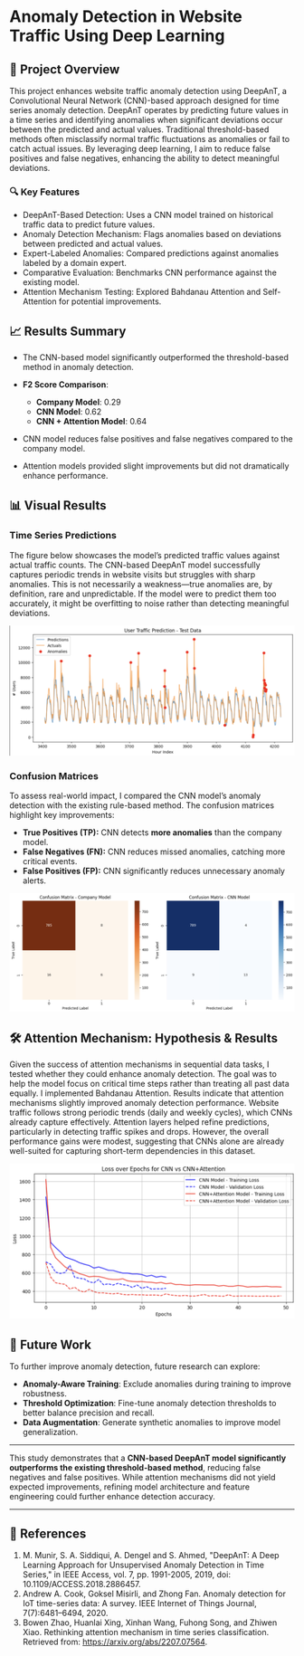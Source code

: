 # Anomaly Detection in Website Traffic Using Deep Learning

## 📌 Project Overview
This project enhances website traffic anomaly detection using DeepAnT, a Convolutional Neural Network (CNN)-based approach designed for time series anomaly detection. DeepAnT operates by predicting future values in a time series and identifying anomalies when significant deviations occur between the predicted and actual values. Traditional threshold-based methods often misclassify normal traffic fluctuations as anomalies or fail to catch actual issues. By leveraging deep learning, I aim to reduce false positives and false negatives, enhancing the ability to detect meaningful deviations.

### 🔍 Key Features
- DeepAnT-Based Detection: Uses a CNN model trained on historical traffic data to predict future values.
- Anomaly Detection Mechanism: Flags anomalies based on deviations between predicted and actual values.
- Expert-Labeled Anomalies: Compared predictions against anomalies labeled by a domain expert.
- Comparative Evaluation: Benchmarks CNN performance against the existing model.
- Attention Mechanism Testing: Explored Bahdanau Attention and Self-Attention for potential improvements.

## 📈 Results Summary
- The CNN-based model significantly outperformed the threshold-based method in anomaly detection.
- **F2 Score Comparison**:
  - **Company Model**: 0.29
  - **CNN Model**: 0.62
  - **CNN + Attention Model**: 0.64

- CNN model reduces false positives and false negatives compared to the company model.
- Attention models provided slight improvements but did not dramatically enhance performance.

## 📊 Visual Results

### Time Series Predictions
The figure below showcases the model’s predicted traffic values against actual traffic counts. The CNN-based DeepAnT model successfully captures periodic trends in website visits but struggles with sharp anomalies. This is not necessarily a weakness—true anomalies are, by definition, rare and unpredictable. If the model were to predict them too accurately, it might be overfitting to noise rather than detecting meaningful deviations.


![tesx](https://github.com/ChibTheMan23/CNN-Anomaly-Detection/blob/94b267cd4eac5a9cdf2c84f184fadb94b01ba14a/figures/Deep-AnT%20Predictions.png)

### Confusion Matrices
To assess real-world impact, I compared the CNN model’s anomaly detection with the existing rule-based method. The confusion matrices highlight key improvements:

- **True Positives (TP):** CNN detects **more anomalies** than the company model.
- **False Negatives (FN):** CNN reduces missed anomalies, catching more critical events.
- **False Positives (FP):** CNN significantly reduces unnecessary anomaly alerts.

![tesx](https://github.com/ChibTheMan23/CNN-Anomaly-Detection/blob/f424d99ba85128c98c38cd8cfc9758e1653afb8e/figures/Confusion%20Figure.png)


## 🛠️ Attention Mechanism: Hypothesis & Results

Given the success of attention mechanisms in sequential data tasks, I tested whether they could enhance anomaly detection. The goal was to help the model focus on critical time steps rather than treating all past data equally. I implemented Bahdanau Attention.
Results indicate that attention mechanisms slightly improved anomaly detection performance. Website traffic follows strong periodic trends (daily and weekly cycles), which CNNs already capture effectively. Attention layers helped refine predictions, particularly in detecting traffic spikes and drops. However, the overall performance gains were modest, suggesting that CNNs alone are already well-suited for capturing short-term dependencies in this dataset.

![Loss](https://github.com/ChibTheMan23/CNN-Anomaly-Detection/blob/9cbf3c53163a63f2f470b4a924887c8b92871f43/figures/Loss%20Plot.png)

## 🚀 Future Work
To further improve anomaly detection, future research can explore:

- **Anomaly-Aware Training**: Exclude anomalies during training to improve robustness.
- **Threshold Optimization**: Fine-tune anomaly detection thresholds to better balance precision and recall.
- **Data Augmentation**: Generate synthetic anomalies to improve model generalization.

---

This study demonstrates that a **CNN-based DeepAnT model significantly outperforms the existing threshold-based method**, reducing false negatives and false positives. While attention mechanisms did not yield expected improvements, refining model architecture and feature engineering could further enhance detection accuracy.

---

## 🔗 References
1. M. Munir, S. A. Siddiqui, A. Dengel and S. Ahmed, "DeepAnT: A Deep Learning Approach for Unsupervised Anomaly Detection in Time Series," in IEEE Access, vol. 7, pp. 1991-2005, 2019, doi: 10.1109/ACCESS.2018.2886457.
2. Andrew A. Cook, Goksel Misirli, and Zhong Fan. Anomaly detection for IoT time-series data: A survey. IEEE Internet of Things Journal, 7(7):6481–6494, 2020.
3. Bowen Zhao, Huanlai Xing, Xinhan Wang, Fuhong Song, and Zhiwen Xiao. Rethinking attention mechanism in time series classification. Retrieved from: https://arxiv.org/abs/2207.07564.

